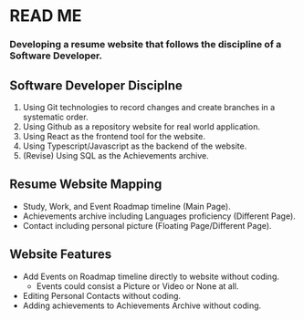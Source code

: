 # READ ME
### Developing a resume website that follows the discipline of a Software Developer.

## Software Developer Disciplne
1. Using Git technologies to record changes and create branches in a systematic order.
2. Using Github as a repository website for real world application.
3. Using React as the frontend tool for the website.
4. Using Typescript/Javascript as the backend of the website.
5. (Revise) Using SQL as the Achievements archive.

## Resume Website Mapping
- Study, Work, and Event Roadmap timeline (Main Page).
- Achievements archive including Languages proficiency (Different Page).
- Contact including personal picture (Floating Page/Different Page).

## Website Features
- Add Events on Roadmap timeline directly to website without coding.
  - Events could consist a Picture or Video or None at all.
- Editing Personal Contacts without coding.
- Adding achievements to Achievements Archive without coding.
